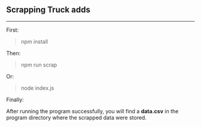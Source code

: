 ## Scrapping Truck adds

---

First:

> npm install

Then:

> npm run scrap

Or:

> node index.js

Finally:

After running the program successfully, you will find a **data.csv** in the program directory where the scrapped data were stored.
